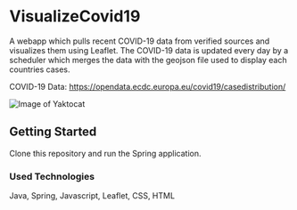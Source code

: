 # VisualizeCovid19

A webapp which pulls recent COVID-19 data from verified sources and visualizes them using Leaflet.
The COVID-19 data is updated every day by a scheduler which merges the data with the geojson file used to display each countries cases.

COVID-19 Data: https://opendata.ecdc.europa.eu/covid19/casedistribution/

![Image of Yaktocat](https://octodex.github.com/images/yaktocat.png)

## Getting Started

Clone this repository and run the Spring application.

### Used Technologies

Java, Spring, Javascript, Leaflet, CSS, HTML
